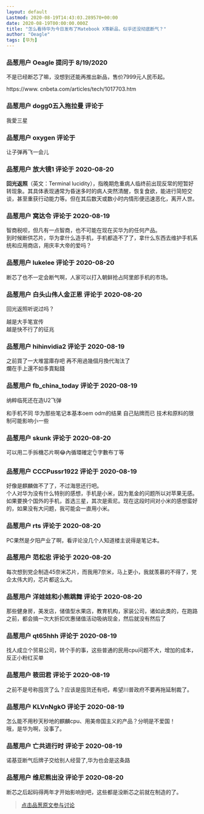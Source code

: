 ```yaml
---
layout: default
Lastmod: 2020-08-19T14:43:03.289570+00:00
date: 2020-08-19T00:00:00.000Z
title: "怎么看待华为今日发布了Matebook X等新品，似乎还没彻底断气？"
author: "Oeagle"
tags: [华为]
---
```



### 品葱用户 **Oeagle** 提问于 8/19/2020
    
不是已经断芯了嘛，没想到还能再推出新品，售价7999元人民币起。  
  
https://www. cnbeta.com/articles/tech/1017703.htm
    
                

### 品葱用户 **dogg0五入拖拉曼** 评论于 
        
我愛三星
        
                

### 品葱用户 **oxygen** 评论于 
        
让子弹再飞一会儿
        
                

### 品葱用户 **放大镜1** 评论于 2020-08-20
        
**回光返照**（英文：Terminal lucidity），指晚期危重病人临终前出现反常的短暂好转现象。其具体表现通常为昏迷多时的病人突然清醒，恢复食欲，能进行简短交谈，甚至重获行动能力等。但在其后数天或数小时内情形便迅速恶化，离开人世。
        
                

### 品葱用户 **窝达令** 评论于 2020-08-19
        
智商税呗，但凡有一点智商，也不可能在现在买华为的任何产品。  
到时候断供芯片，华为拿什么造手机，手机都造不了了，拿什么东西去维护手机系统和应用商店，用庆丰大帝的爱吗？
        
                

### 品葱用户 **lukelee** 评论于 2020-08-20
        
断芯了也不一定会断气啊，人家可以打入朝鲜抢占阿里郎手机的市场。
        
                

### 品葱用户 **白头山伟人金正恩** 评论于 2020-08-20
        
回光返照听说过吗？  
  
越是大手笔宣传  
越是快不行了的征兆
        
                

### 品葱用户 **hihinvidia2** 评论于 2020-08-19
        
之前買了一大堆當庫存吧 再不用過幾個月換代淘汰了  
爛在手上還不如多賣點錢
        
                

### 品葱用户 **fb_china_today** 评论于 2020-08-19
        
纳粹临死还在造U2飞弹  
  
和手机不同 华为那些笔记本基本oem odm的结果 自己贴牌而已 技术和原料的限制可能影响小一些
        
                

### 品葱用户 **skunk** 评论于 2020-08-20
        
可以用二手拆機芯片啊😂內循環確定👌字數布丁等
        
                

### 品葱用户 **CCCPussr1922** 评论于 2020-08-19
        
好像是麒麟做不了了，不过海思还行吧。  
个人对华为没有什么特别的感想，手机是小米，因为氪金的问题所以对苹果无感。如果要换个国外的手机，首选三星，其次是索尼。现在这段时间对小米的感想蛮好的，如果没有大问题，我可能会一直用小米。
        
                

### 品葱用户 **rts** 评论于 2020-08-20
        
PC果然是夕阳产业了啊，看评论没几个人知道楼主说得是笔记本。
        
                

### 品葱用户 **范松忠** 评论于 2020-08-20
        
每次想到党企制造45奈米芯片，而我用7奈米，马上更小，我就羡慕的不得了，党企太伟大的，芯片都这么大。
        
                

### 品葱用户 **洋娃娃和小熊跳舞** 评论于 2020-08-20
        
那些健身房，美发店，储值型水果店，教育机构，家装公司，诸如此类的，在跑路之前，都会搞一次大折扣优惠储值活动吸纳现金，然后就没有然后了
        
                

### 品葱用户 **qt65hhh** 评论于 2020-08-19
        
找人成立个贸易公司，转个手的事，这些普通的民用cpu问题不大，增加的成本，反正小粉红买单
        
                

### 品葱用户 **筱田君** 评论于 2020-08-19
        
之前不是号称囤货了么？应该是囤货还有吧，希望川普政府不要再拖延制裁了。
        
                

### 品葱用户 **KLVnNgkO** 评论于 2020-08-19
        
怎么能不用秒天秒地的麒麟cpu、用美帝国主义的产品？分明是不爱国！  
哦，是华为啊，没事了。
        
                

### 品葱用户 **亡共进行时** 评论于 2020-08-19
        
诺基亚断气后牌子交给别人经营了,华为也会是这条路
        
                

### 品葱用户 **维尼熊出没** 评论于 2020-08-20
        
断芯之后起码得两年才开始影响到吧，这些都是没断芯之前就在制造的了。
        
                





> [点击品葱原文参与讨论](https://pincong.rocks/question/30003)

